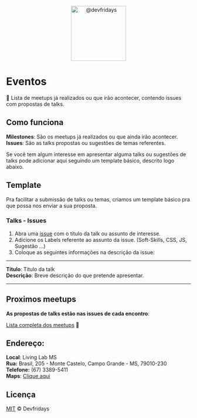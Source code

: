 <p align="center">
  <img alt="@devfridays" class="TableObject-item avatar" height="150" itemprop="image" src="https://avatars3.githubusercontent.com/u/29069952?v=3&amp;s=200" width="150">
</p>

# Eventos
:calendar: Lista de meetups já realizados ou que irão acontecer, contendo issues com propostas de talks.

## Como funciona
**Milestones**: São os meetups já realizados ou que ainda irão acontecer.      
**Issues**: São as talks propostas ou sugestões de temas referentes.    

Se você tem algum interesse em apresentar alguma talks ou sugestões de talks pode adicionar aqui seguindo um template básico, descrito logo abaixo.

## Template  
Pra facilitar a submissão de talks ou temas, criamos um template básico pra que possa nos enviar a sua proposta.

### Talks - Issues
1. Abra uma [issue](https://github.com/devfridays/talks/issues/new) com o titulo da talk ou assunto de interesse.
2. Adicione os Labels referente ao assunto da issue. (Soft-Skills, CSS, JS, Sugestão ...)
3. Coloque as seguintes informações na descrição da issue:

***
**Título**: Titulo da talk  
**Descrição**: Breve descrição do que pretende apresentar.  
***


## Proximos meetups
**As propostas de talks estão nas issues de cada encontro**:

[Lista completa dos meetups](https://github.com/devfridays/talks/milestones?direction=asc&sort=due_date&state=open)  :metal:


## Endereço:
**Local**: Living Lab MS  
**Rua:** Brasil, 205 - Monte Castelo, Campo Grande - MS, 79010-230  
**Telefone:** (67) 3389-5411  
**Maps**: [Clique aqui](https://goo.gl/maps/V3HBSSpmcYG2)

## Licença  
[MIT](LICENSE.md) &copy; Devfridays
